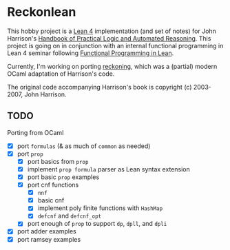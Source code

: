 # Reckonlean

This hobby project is a [Lean 4](https://github.com/leanprover/lean4) implementation
(and set of notes) for John Harrison's
[Handbook of Practical Logic and Automated Reasoning](https://doi.org/10.1017/CBO9780511576430).
This project is going on in conjunction with an internal functional programming in Lean 4
seminar following [Functional Programming in Lean](https://lean-lang.org/functional_programming_in_lean/).

Currently, I'm working on porting [reckoning](https://github.com/benjaminfjones/reckoning), which was a (partial) modern OCaml adaptation of Harrison's code.

The original code accompanying Harrison's book is copyright (c) 2003-2007, John Harrison.

## TODO

Porting from OCaml

- [x] port `formulas` (& as much of `common` as needed)
- [x] port `prop`
  - [x] port basics from `prop`
  - [x] implement `prop formula` parser as Lean syntax extension
  - [x] port basic `prop` examples
  - [x] port cnf functions
    - [x] `nnf`
    - [x] basic cnf
    - [x] implement poly finite functions with `HashMap`
    - [x] `defcnf` and `defcnf_opt`
  - [x] port enough of `prop` to support `dp`, `dpll`, and `dpli`
- [x] port adder examples
- [x] port ramsey examples
